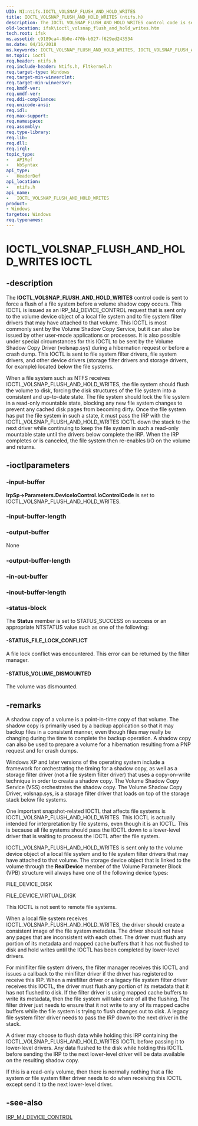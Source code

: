 ```yaml
---
UID: NI:ntifs.IOCTL_VOLSNAP_FLUSH_AND_HOLD_WRITES
title: IOCTL_VOLSNAP_FLUSH_AND_HOLD_WRITES (ntifs.h)
description: The IOCTL_VOLSNAP_FLUSH_AND_HOLD_WRITES control code is sent to force a flush of a file system before a volume shadow copy occurs.
old-location: ifsk\ioctl_volsnap_flush_and_hold_writes.htm
tech.root: ifsk
ms.assetid: c9189ca4-8b0e-470b-b027-f629ed243534
ms.date: 04/16/2018
ms.keywords: IOCTL_VOLSNAP_FLUSH_AND_HOLD_WRITES, IOCTL_VOLSNAP_FLUSH_AND_HOLD_WRITES control, IOCTL_VOLSNAP_FLUSH_AND_HOLD_WRITES control code [Installable File System Drivers], ifsk.ioctl_volsnap_flush_and_hold_writes, ioctl_ref_f21aed38-5d6d-4b8c-ac8a-6cd1738a3de7.xml, ntifs/IOCTL_VOLSNAP_FLUSH_AND_HOLD_WRITES
ms.topic: ioctl
req.header: ntifs.h
req.include-header: Ntifs.h, Fltkernel.h
req.target-type: Windows
req.target-min-winverclnt: 
req.target-min-winversvr: 
req.kmdf-ver: 
req.umdf-ver: 
req.ddi-compliance: 
req.unicode-ansi: 
req.idl: 
req.max-support: 
req.namespace: 
req.assembly: 
req.type-library: 
req.lib: 
req.dll: 
req.irql: 
topic_type:
-	APIRef
-	kbSyntax
api_type:
-	HeaderDef
api_location:
-	ntifs.h
api_name:
-	IOCTL_VOLSNAP_FLUSH_AND_HOLD_WRITES
product:
- Windows
targetos: Windows
req.typenames: 
---
```


# IOCTL_VOLSNAP_FLUSH_AND_HOLD_WRITES IOCTL


## -description


The <b>IOCTL_VOLSNAP_FLUSH_AND_HOLD_WRITES</b> control code is sent to force a flush of a file system before a volume shadow copy occurs. This IOCTL is issued as an IRP_MJ_DEVICE_CONTROL request that is sent only to the volume device object of a local file system and to file system filter drivers that may have attached to that volume. This IOCTL is most commonly sent by the Volume Shadow Copy Service, but it can also be issued by other user-mode applications or processes. It is also possible under special circumstances for this IOCTL to be sent by the Volume Shadow Copy Driver (volsnap.sys) during a hibernation request or before a crash dump. This IOCTL is sent to file system filter drivers, file system drivers, and other device drivers (storage filter drivers and storage drivers, for example) located below the file systems. 

When a file system such as NTFS receives IOCTL_VOLSNAP_FLUSH_AND_HOLD_WRITES, the file system should flush the volume to disk, forcing the disk structures of the file system into a consistent and up-to-date state. The file system should lock the file system in a read-only mountable state, blocking any new file system changes to prevent any cached disk pages from becoming dirty. Once the file system has put the file system in such a state, it must pass the IRP with the IOCTL_VOLSNAP_FLUSH_AND_HOLD_WRITES IOCTL down the stack to the next driver while continuing to keep the file system in such a read-only mountable state until the drivers below complete the IRP. When the IRP completes or is canceled, the file system then re-enables I/O on the volume and returns. 


## -ioctlparameters




### -input-buffer

<b>IrpSp-&gt;Parameters.DeviceIoControl.IoControlCode</b> is set to IOCTL_VOLSNAP_FLUSH_AND_HOLD_WRITES. 


### -input-buffer-length








### -output-buffer

None


### -output-buffer-length








### -in-out-buffer








### -inout-buffer-length








### -status-block

The <b>Status</b> member is set to STATUS_SUCCESS on success or an appropriate NTSTATUS value such as one of the following:  




#### -STATUS_FILE_LOCK_CONFLICT

A file lock conflict was encountered. This error can be returned by the filter manager.


#### -STATUS_VOLUME_DISMOUNTED

The volume was dismounted.


## -remarks



A shadow copy of a volume is a point-in-time copy of that volume. The shadow copy is primarily used by a backup application so that it may backup files in a consistent manner, even though files may really be changing during the time to complete the backup operation. A shadow copy can also be used to prepare a volume for a hibernation resulting from a PNP request and for crash dumps. 

Windows XP and later versions of the operating system include a framework for orchestrating the timing for a shadow copy, as well as a storage filter driver (not a file system filter driver) that uses a copy-on-write technique in order to create a shadow copy. The Volume Shadow Copy Service (VSS) orchestrates the shadow copy. The Volume Shadow Copy Driver, volsnap.sys, is a storage filter driver that loads on top of the storage stack below file systems.

One important snapshot-related IOCTL that affects file systems is IOCTL_VOLSNAP_FLUSH_AND_HOLD_WRITES. This IOCTL is actually intended for interpretation by file systems, even though it is an IOCTL. This is because all file systems should pass the IOCTL down to a lower-level driver that is waiting to process the IOCTL after the file system. 

IOCTL_VOLSNAP_FLUSH_AND_HOLD_WRITES is sent only to the volume device object of a local file system and to file system filter drivers that may have attached to that volume. The storage device object that is linked to the volume through the <b>RealDevice</b> member of the Volume Parameter Block (VPB) structure will always have one of the following device types: 

FILE_DEVICE_DISK

FILE_DEVICE_VIRTUAL_DISK

This IOCTL is not sent to remote file systems. 

When a local file system receives IOCTL_VOLSNAP_FLUSH_AND_HOLD_WRITES, the driver should create a consistent image of the file system metadata. The driver should not have any pages that are inconsistent with each other. The driver must flush any portion of its metadata and mapped cache buffers that it has not flushed to disk and hold writes until the IOCTL has been completed by lower-level drivers.

For minifilter file system drivers, the filter manager receives this IOCTL and issues a callback to the minifilter driver if the driver has registered to receive this IRP. When a minifilter driver or a legacy file system filter driver receives this IOCTL, the driver must flush any portion of its metadata that it has not flushed to disk. If the filter driver is using mapped cache buffers to write its metadata, then the file system will take care of all the flushing. The filter driver just needs to ensure that it not write to any of its mapped cache buffers while the file system is trying to flush changes out to disk. A legacy file system filter driver needs to pass the IRP down to the next driver in the stack. 

A driver may choose to flush data while holding this IRP containing the IOCTL_VOLSNAP_FLUSH_AND_HOLD_WRITES IOCTL before passing it to lower-level drivers. Any data flushed to the disk while holding this IOCTL before sending the IRP to the next lower-level driver will be data available on the resulting shadow copy. 

If this is a read-only volume, then there is normally nothing that a file system or file system filter driver needs to do when receiving this IOCTL except send it to the next lower-level driver.




## -see-also




<a href="https://msdn.microsoft.com/library/windows/hardware/ff548649">IRP_MJ_DEVICE_CONTROL</a>
 

 

